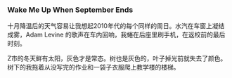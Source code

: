 
### Wake Me Up When September Ends

十月降温后的天气容易让我想起2010年代的每个同样的周日。水汽在车窗上凝结成雾，Adam Levine 的歌声在车内回响，我蜷在后座里刷手机，在返校前的最后时刻。

Z市的冬天鲜有太阳，灰色才是常态。树也是灰色的，叶子掉光前就失去了颜色。树下的我拖着从没写完的作业和一袋子衣服爬上教学楼的楼梯。
